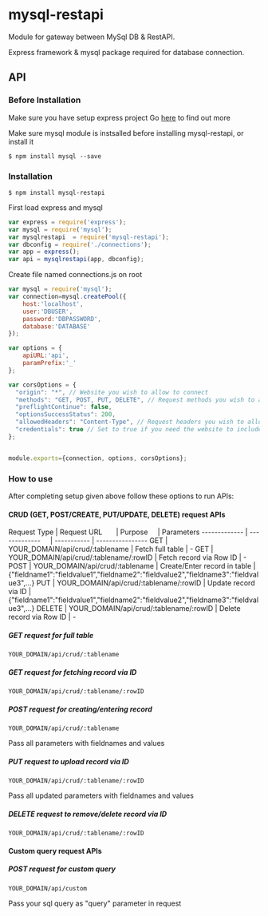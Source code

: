 # mysql-restapi

Module for gateway between MySql DB & RestAPI.

Express framework & mysql package required for database connection.

## API

### Before Installation
Make sure you have setup express project
Go [here](https://expressjs.com/) to find out more 

Make sure mysql module is instsalled before installing mysql-restapi, or install it

`$ npm install mysql --save`

### Installation

`$ npm install mysql-restapi`

First load express and mysql

```js
var express = require('express');
var mysql = require('mysql');
var mysqlrestapi  = require('mysql-restapi');
var dbconfig = require('./connections');
var app = express();
var api = mysqlrestapi(app, dbconfig);

```
Create file named connections.js on root

```js
var mysql = require('mysql');
var connection=mysql.createPool({
    host:'localhost',
    user:'DBUSER',
    password:'DBPASSWORD',
    database:'DATABASE'
});

var options = {
    apiURL:'api',
    paramPrefix:'_'
};

var corsOptions = {
  "origin": "*", // Website you wish to allow to connect
  "methods": "GET, POST, PUT, DELETE", // Request methods you wish to allow
  "preflightContinue": false,
  "optionsSuccessStatus": 200,
  "allowedHeaders": "Content-Type", // Request headers you wish to allow
  "credentials": true // Set to true if you need the website to include cookies in the requests sent
};


module.exports={connection, options, corsOptions};
```

### How to use

After completing setup given above follow these options to run APIs:

#### CRUD (GET, POST/CREATE, PUT/UPDATE, DELETE) request APIs


Request Type  | Request URL       | Purpose      | Parameters
------------- | -------------     | ----------- | ----------------
GET  | YOUR_DOMAIN/api/crud/:tablename     | Fetch full table | -
GET  | YOUR_DOMAIN/api/crud/:tablename/:rowID      | Fetch record via Row ID | -
POST  | YOUR_DOMAIN/api/crud/:tablename | Create/Enter record in table | {"fieldname1":"fieldvalue1","fieldname2":"fieldvalue2","fieldname3":"fieldvalue3",...}
PUT   | YOUR_DOMAIN/api/crud/:tablename/:rowID | Update record via ID | {"fieldname1":"fieldvalue1","fieldname2":"fieldvalue2","fieldname3":"fieldvalue3",...}
DELETE | YOUR_DOMAIN/api/crud/:tablename/:rowID | Delete record via Row ID | -


##### GET request for full table
`YOUR_DOMAIN/api/crud/:tablename`

##### GET request for fetching record via ID
`YOUR_DOMAIN/api/crud/:tablename/:rowID`

##### POST request for creating/entering record
`YOUR_DOMAIN/api/crud/:tablename`

Pass all parameters with fieldnames and values


##### PUT request to upload record via ID
`YOUR_DOMAIN/api/crud/:tablename/:rowID`

Pass all updated parameters with fieldnames and values 


##### DELETE request to remove/delete record via ID
`YOUR_DOMAIN/api/crud/:tablename/:rowID`



#### Custom query request APIs


##### POST request for custom query
`YOUR_DOMAIN/api/custom`

Pass your sql query as "query" parameter in request


